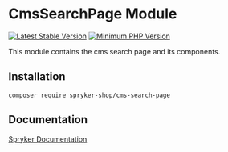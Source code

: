 # CmsSearchPage Module
[![Latest Stable Version](https://poser.pugx.org/spryker-shop/cms-search-page/v/stable.svg)](https://packagist.org/packages/spryker-shop/cms-search-page)
[![Minimum PHP Version](https://img.shields.io/badge/php-%3E%3D%208.3-8892BF.svg)](https://php.net/)

This module contains the cms search page and its components.

## Installation

```
composer require spryker-shop/cms-search-page
```

## Documentation

[Spryker Documentation](https://docs.spryker.com)
